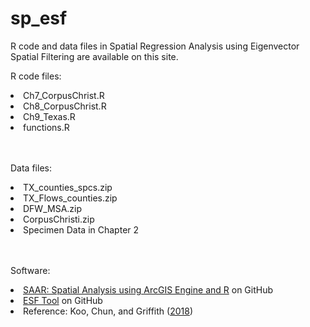 # sp_esf
R code and data files in Spatial Regression Analysis using Eigenvector Spatial Filtering are available on this site. 

R code files: <br>
  <li>Ch7_CorpusChrist.R <br>
  <li>Ch8_CorpusChrist.R <br>
  <li>Ch9_Texas.R <br>    
  <li>functions.R <br>
<br>
<br>

Data files: <br>
  <li>TX_counties_spcs.zip <br>
  <li>TX_Flows_counties.zip <br>
  <li>DFW_MSA.zip <br>
  <li>CorpusChristi.zip <br>
  <li>Specimen Data in Chapter 2 <br>
 <br>
 <br>
 
Software: <br>
  <li><a href="http://TheSAAR.github.io">SAAR: Spatial Analysis using ArcGIS Engine and R</a> <a> on GitHub</a> <br>
  <li><a href="https://github.com/esftool/esftool">ESF Tool</a><a> on GitHub</a> <br>
  <li><a> Reference: Koo, Chun, and Griffith (</a><a href="http://dx.doi.org/10.1111/tgis.12452">2018</a><a>)</a <br>
